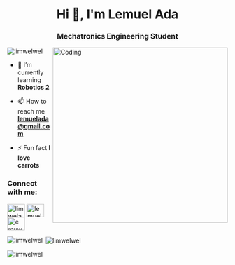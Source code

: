 <h1 align="center">Hi 👋, I'm Lemuel Ada</h1>
<h3 align="center">Mechatronics Engineering Student</h3>
<img align="right" alt="Coding" width="400" src="https://i.gifer.com/origin/8d/8d04d1b5d712fddfdd361fe1fc4392d9_w200.gif"

<p align="left"> <img src="https://komarev.com/ghpvc/?username=limwelwel&label=Profile%20views&color=0e75b6&style=flat" alt="limwelwel" /> </p>


- 🌱 I’m currently learning **Robotics 2**

- 📫 How to reach me **lemuelada@gmail.com**
  
- ⚡ Fun fact **I love carrots**

<h3 align="left">Connect with me:</h3>
<p align="left">
<a href="https://twitter.com/limwelada" target="blank"><img align="center" src="https://raw.githubusercontent.com/rahuldkjain/github-profile-readme-generator/master/src/images/icons/Social/twitter.svg" alt="limwelada" height="30" width="40" /></a>
<a href="https://fb.com/lemuel ada" target="blank"><img align="center" src="https://raw.githubusercontent.com/rahuldkjain/github-profile-readme-generator/master/src/images/icons/Social/facebook.svg" alt="lemuel ada" height="30" width="40" /></a>
<a href="https://instagram.com/emuwett" target="blank"><img align="center" src="https://raw.githubusercontent.com/rahuldkjain/github-profile-readme-generator/master/src/images/icons/Social/instagram.svg" alt="emuwett" height="30" width="40" /></a>
</p>

<p><img align="left" src="https://github-readme-stats.vercel.app/api/top-langs?username=limwelwel&show_icons=true&locale=en&layout=compact" alt="limwelwel" /></p>

<p>&nbsp;<img align="center" src="https://github-readme-stats.vercel.app/api?username=limwelwel&show_icons=true&locale=en" alt="limwelwel" /></p>

<p><img align="center" src="https://github-readme-streak-stats.herokuapp.com/?user=limwelwel&" alt="limwelwel" /></p>
